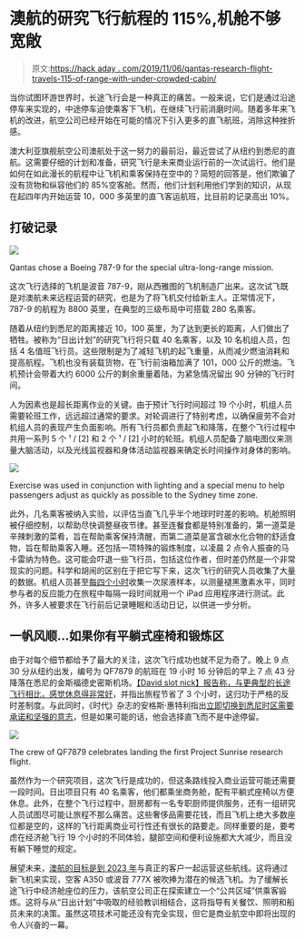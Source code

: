 # 澳航的研究飞行航程的 115%,机舱不够宽敞

> 原文:[https://hack aday . com/2019/11/06/qantas-research-flight-travels-115-of-range-with-under-crowded-cabin/](https://hackaday.com/2019/11/06/qantas-research-flight-travels-115-of-range-with-undercrowded-cabin/)

当你试图环游世界时，长途飞行会是一种真正的痛苦。一般来说，它们是通过沿途停车来实现的，中途停车迫使乘客下飞机，在继续飞行前消磨时间。随着多年来飞机的改进，航空公司已经开始在可能的情况下引入更多的直飞航班，消除这种挫折感。

澳大利亚旗舰航空公司澳航处于这一努力的最前沿，最近尝试了从纽约到悉尼的直航。这需要仔细的计划和准备，研究飞行是未来商业运行前的一次试运行。他们是如何在如此漫长的航程中让飞机和乘客保持在空中的？简短的回答是，他们欺骗了没有货物和纵容他们的 85%空客舱。然而，他们计划利用他们学到的知识，从现在起四年内开始运营 10，000 多英里的直飞客运航班，比目前的记录高出 10%。

## 打破记录

![](../Images/c57a2a2e54f6297714da43de06f32ae4.png)

Qantas chose a Boeing 787-9 for the special ultra-long-range mission.

这次飞行选择的飞机是波音 787-9，刚从西雅图的飞机制造厂出来。这次试飞既是对澳航未来远程运营的研究，也是为了将飞机交付给新主人。正常情况下，787-9 的航程为 8800 英里，在典型的三级布局中可搭载 280 名乘客。

随着从纽约到悉尼的距离接近 10，100 英里，为了达到更长的距离，人们做出了牺牲。被称为“日出计划”的研究飞行将只载 40 名乘客，以及 10 名机组人员，包括 4 名值班飞行员。这些限制是为了减轻飞机的起飞重量，从而减少燃油消耗和提高航程。飞机也没有装载货物，在飞行前油箱加满了 101，000 公斤的燃油。飞机预计会带着大约 6000 公斤的剩余重量着陆，为紧急情况留出 90 分钟的飞行时间。

人为因素也是超长距离作业的关键。由于预计飞行时间超过 19 个小时，机组人员需要轮班工作，远远超过通常的要求。对轮调进行了特别考虑，以确保疲劳不会对机组人员的表现产生负面影响。所有飞行员都负责起飞和降落，在整个飞行过程中共用一系列 5 个 ¹ / [2] 和 2 个 ¹ / [2] 小时的轮班。机组人员配备了脑电图仪来测量大脑活动，以及光线监视器和身体活动监视器来确定长时间操作对身体的影响。

![](../Images/6e86b09db288096d1e956db4bd73e659.png)

Exercise was used in conjunction with lighting and a special menu to help passengers adjust as quickly as possible to the Sydney time zone.

此外，几名乘客被纳入实验，以评估当直飞几乎半个地球时时差的影响。机舱照明被仔细控制，以帮助尽快调整昼夜节律。甚至连餐食都是特别准备的，第一道菜是辛辣刺激的菜肴，旨在帮助乘客保持清醒，而第二道菜是富含碳水化合物的舒适食物，旨在帮助乘客入睡。还包括一项特殊的锻炼制度，以凌晨 2 点令人振奋的马卡雷纳为特色。这可能会吓退一些飞行员，包括这位作者，但时差仍然是一个非常现实的问题。科学和胡闹的区别在于把它写下来，这次飞行的研究人员收集了大量的数据。机组人员甚至[每四个小时](https://www.cnbc.com/2019/10/18/qantas-studies-jet-lag-on-new-york-sydney-nonstop-worlds-longest-flight.html)收集一次尿液样本，以测量褪黑激素水平，同时参与者的反应能力在旅程中每隔一段时间就用一个 iPad 应用程序进行测试。此外，许多人被要求在飞行前后记录睡眠和活动日记，以供进一步分析。

## 一帆风顺…如果你有平躺式座椅和锻炼区

由于对每个细节都给予了最大的关注，这次飞行成功也就不足为奇了。晚上 9 点 30 分从纽约出发，编号为 QF7879 的航班在 19 小时 16 分钟后的早上 7 点 43 分降落在悉尼的金斯福德史密斯机场。[【David slot nick】报告称，与更典型的长途飞行相比，感觉休息得非常好](https://www.businessinsider.com.au/qantas-longest-flight-new-york-sydney-project-sunrise-review-pictures-2019-10?r=US&IR=T)，并指出旅程节省了 3 个小时，这归功于严格的反时差制度。与此同时，《时代》杂志的安格斯·惠特利指出[立即切换到悉尼时区需要承诺和坚强的意志](https://time.com/5706162/worlds-longest-flight-qantas-new-york-sydney/)，但是如果可能的话，他会选择直飞而不是中途停留。

![](../Images/8722e381952d1817bf7d1cd71cc2a352.png)

The crew of QF7879 celebrates landing the first Project Sunrise research flight.

虽然作为一个研究项目，这次飞行是成功的，但这条路线投入商业运营可能还需要一段时间。日出项目只有 40 名乘客，他们都乘坐商务舱，配有平躺式座椅以方便休息。此外，在整个飞行过程中，厨房都有一名专职厨师提供服务，还有一组研究人员试图尽可能让旅程不那么痛苦。这些奢侈品需要花钱，而且飞机上绝大多数座位都是空的，这样的飞行距离商业可行性还有很长的路要走。同样重要的是，要考虑在经济舱飞行 19 个小时的不同体验，腿部空间和便利设施都大大减少，而且没有躺下睡觉的规定。

展望未来，[澳航的目标是到 2023 年](https://www.flightglobal.com/news/articles/project-sunrise-flights-likely-to-commence-in-2023-461610/)与真正的客户一起运营这些航线。这将通过新飞机来实现，空客 A350 或波音 777X 被吹捧为潜在的候选飞机。为了缓解长途飞行中经济舱座位的压力，该航空公司正在探索建立一个“公共区域”供乘客锻炼。这将与从“日出计划”中吸取的经验教训相结合，这将指导有关餐饮、照明和船员未来的决策。虽然这项技术可能还没有完全实现，但它是商业航空中即将出现的令人兴奋的一幕。
